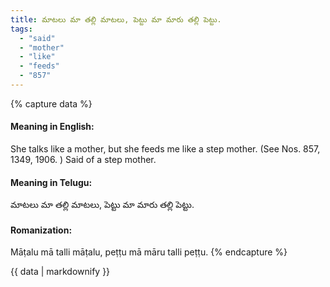 ```yaml
---
title: మాటలు మా తల్లి మాటలు, పెట్టు మా మారు తల్లి పెట్టు.
tags:
  - "said"
  - "mother"
  - "like"
  - "feeds"
  - "857"
---
```


{% capture data %}
#### Meaning in English:
She talks like a mother, but she feeds me like a step mother.
(See Nos. 857, 1349, 1906. )
Said of a step mother.

#### Meaning in Telugu:
మాటలు మా తల్లి మాటలు, పెట్టు మా మారు తల్లి పెట్టు.

#### Romanization:
Māṭalu mā talli māṭalu, peṭṭu mā māru talli peṭṭu.
{% endcapture %}

{{ data | markdownify }}

